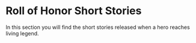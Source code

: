 # Roll of Honor Short Stories

In this section you will find the short stories released when a hero reaches living legend.
